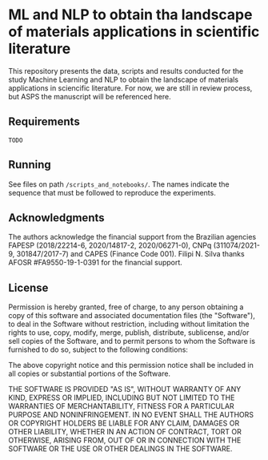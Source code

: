 # ML and NLP to obtain tha landscape of materials applications in scientific literature

This repository presents the data, scripts and results conducted for the study Machine Learning and NLP to obtain the landscape of materials applications in sciencific literature. For now, we are still in review process, but ASPS the manuscript will be referenced here. 

## Requirements

`TODO`

## Running

See files on path `/scripts_and_notebooks/`. The names indicate the sequence that must be followed to reproduce the experiments.

## Acknowledgments

The authors acknowledge the financial support from the Brazilian agencies FAPESP (2018/22214-6, 2020/14817-2, 2020/06271-0), CNPq (311074/2021-9, 301847/2017-7) and CAPES (Finance Code 001). Filipi N. Silva thanks AFOSR \#FA9550-19-1-0391 for the financial support.

## License

Permission is hereby granted, free of charge, to any person obtaining
a copy of this software and associated documentation files (the "Software"), to deal in the Software without restriction, including without limitation the rights to use, copy, modify, merge, publish, distribute, sublicense, and/or sell copies of the Software, and to permit persons to whom the Software is furnished to do so, subject to the following conditions:

The above copyright notice and this permission notice shall be included in all copies or substantial portions of the Software.

THE SOFTWARE IS PROVIDED "AS IS", WITHOUT WARRANTY OF ANY KIND, EXPRESS OR IMPLIED, INCLUDING BUT NOT LIMITED TO THE WARRANTIES OF MERCHANTABILITY, FITNESS FOR A PARTICULAR PURPOSE AND NONINFRINGEMENT. IN NO EVENT SHALL THE AUTHORS OR COPYRIGHT HOLDERS BE LIABLE FOR ANY CLAIM, DAMAGES OR OTHER LIABILITY, WHETHER IN AN ACTION OF CONTRACT, TORT OR OTHERWISE, ARISING FROM, OUT OF OR IN CONNECTION WITH THE SOFTWARE OR THE USE OR OTHER DEALINGS IN THE SOFTWARE.

